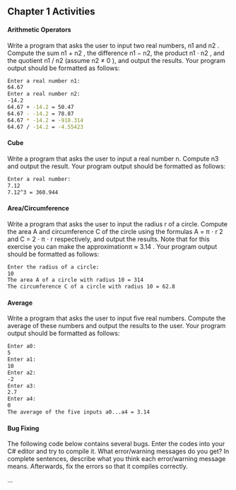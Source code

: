 ## Chapter 1 Activities

#### Arithmetic Operators

Write a program that asks the user to input two real numbers, n1 and n2 . Compute the sum n1 + n2 , the difference n1 − n2, the product n1 ⋅ n2 , and the quotient n1 / n2 (assume n2 ≠ 0 ), and output the results. Your program output should be formatted as follows:

```bash
Enter a real number n1: 
64.67
Enter a real number n2: 
-14.2
64.67 + -14.2 = 50.47
64.67 - -14.2 = 78.87
64.67 * -14.2 = -918.314
64.67 / -14.2 = -4.55423
```

#### Cube

Write a program that asks the user to input a real number n. Compute n3 and output the result. Your program output should be formatted as follows:

```bash
Enter a real number: 
7.12
7.12^3 = 360.944
```

#### Area/Circumference

Write a program that asks the user to input the radius r of a circle. Compute the area A and circumference C of the circle using the formulas A = π ⋅ r 2 and C = 2 ⋅ π ⋅ r respectively, and output the results. Note that for this exercise you can make the approximationπ ≈ 3.14 . Your program output should be formatted as follows:

```bash
Enter the radius of a circle: 
10
The area A of a circle with radius 10 = 314
The circumference C of a circle with radius 10 = 62.8
```

#### Average

Write a program that asks the user to input five real numbers. Compute the average of these numbers and output the results to the user. Your program output should be formatted as follows:

```bash
Enter a0: 
5
Enter a1: 
10
Enter a2: 
-2
Enter a3: 
2.7
Enter a4: 
0
The average of the five inputs a0...a4 = 3.14
```

#### Bug Fixing

The following code below contains several bugs. Enter the codes into your C# editor and try to compile it. What error/warning messages do you get? In complete sentences, describe what you think each error/warning message means. Afterwards, fix the errors so that it compiles correctly.

...
